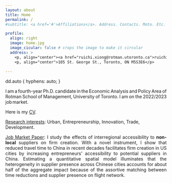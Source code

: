 ```yaml
---
layout: about
title: Home
permalink: /
#subtitle: <a href='#'>Affiliations</a>. Address. Contacts. Moto. Etc.

profile:
  align: right
  image: home.jpg
  image_cicular: false # crops the image to make it circular
  address: >
    <p, align="center"><a href="ruichi.xiong@rotman.utoronto.ca">ruichi.xiong@rotman.utoronto.ca</a> </p>
    <p, align="center">105 St. George St., Toronto, ON M5S3E6</p>
    
---
```


dd.auto {
  hyphens: auto;
}

<p style="text-align: justify; word-spacing:-2px;">I am a fourth-year Ph.D. candidate in the Economic Analysis and Policy Area of Rotman School of Management, University of Toronto. 
I am on the 2022/2023 job market.</p>

Here is my <a href="{{ site.url }}/assets/pdf/cv.pdf" target="_blank">CV</a>.

<ins>Research interests</ins>: Urban, Entrepreneurship, Innovation, Trade, Development.

<p style="text-align: justify;"><ins>Job Market Paper</ins>: I study the effects of interregional accessibility to <strong>non-local</strong> suppliers on firm creation. With a novel instrument, I show that reduced travel time to China in recent decades facilitates firm creation in US cities by increasing entrepreneurs' accessibility to potential suppliers in China. Estimating a quantitative spatial model illuminates that the heterogeneity in supplier presence across Chinese cities accounts for about half of the aggregate impact because of the assortive matching between time reductions and supplier presence on flight network.</p>





